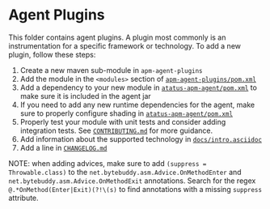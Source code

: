 # Agent Plugins

This folder contains agent plugins.
A plugin most commonly is an instrumentation for a specific framework or technology.
To add a new plugin,
follow these steps:

1. Create a new maven sub-module in `apm-agent-plugins`
1. Add the module in the `<modules>` section of [`apm-agent-plugins/pom.xml`](pom.xml)
1. Add a dependency to your new module in [`atatus-apm-agent/pom.xml`](../atatus-apm-agent/pom.xml)
   to make sure it is included in the agent jar
1. If you need to add any new runtime dependencies for the agent, make sure to properly configure shading in
   [`atatus-apm-agent/pom.xml`](../atatus-apm-agent/pom.xml)
1. Properly test your module with unit tests and consider adding integration tests.
   See [`CONTRIBUTING.md`](../CONTRIBUTING.md#coding-guidelines) for more guidance.
1. Add information about the supported technology in [`docs/intro.asciidoc`](../docs/intro.asciidoc)
1. Add a line in [`CHANGELOG.md`](../CHANGELOG.md)


NOTE: when adding advices, make sure to add `(suppress = Throwable.class)`
to the `net.bytebuddy.asm.Advice.OnMethodEnter` and `net.bytebuddy.asm.Advice.OnMethodExit` annotations.
Search for the regex `@.*OnMethod(Enter|Exit)(?!\(s)` to find annotations with a missing `suppress` attribute.

